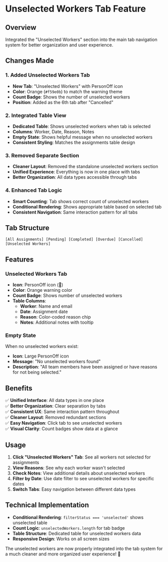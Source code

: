 # Unselected Workers Tab Feature

## Overview
Integrated the "Unselected Workers" section into the main tab navigation system for better organization and user experience.

## Changes Made

### 1. **Added Unselected Workers Tab**
- **New Tab**: "Unselected Workers" with PersonOff icon
- **Color**: Orange (`#f59e0b`) to match the warning theme
- **Count Badge**: Shows the number of unselected workers
- **Position**: Added as the 6th tab after "Cancelled"

### 2. **Integrated Table View**
- **Dedicated Table**: Shows unselected workers when tab is selected
- **Columns**: Worker, Date, Reason, Notes
- **Empty State**: Shows helpful message when no unselected workers
- **Consistent Styling**: Matches the assignments table design

### 3. **Removed Separate Section**
- **Cleaner Layout**: Removed the standalone unselected workers section
- **Unified Experience**: Everything is now in one place with tabs
- **Better Organization**: All data types accessible through tabs

### 4. **Enhanced Tab Logic**
- **Smart Counting**: Tab shows correct count of unselected workers
- **Conditional Rendering**: Shows appropriate table based on selected tab
- **Consistent Navigation**: Same interaction pattern for all tabs

## Tab Structure
```
[All Assignments] [Pending] [Completed] [Overdue] [Cancelled] [Unselected Workers]
```

## Features

### Unselected Workers Tab
- **Icon**: PersonOff icon (🚫)
- **Color**: Orange warning color
- **Count Badge**: Shows number of unselected workers
- **Table Columns**:
  - **Worker**: Name and email
  - **Date**: Assignment date
  - **Reason**: Color-coded reason chip
  - **Notes**: Additional notes with tooltip

### Empty State
When no unselected workers exist:
- **Icon**: Large PersonOff icon
- **Message**: "No unselected workers found"
- **Description**: "All team members have been assigned or have reasons for not being selected."

## Benefits
✅ **Unified Interface**: All data types in one place  
✅ **Better Organization**: Clear separation by tabs  
✅ **Consistent UX**: Same interaction pattern throughout  
✅ **Cleaner Layout**: Removed redundant sections  
✅ **Easy Navigation**: Click tab to see unselected workers  
✅ **Visual Clarity**: Count badges show data at a glance  

## Usage
1. **Click "Unselected Workers" Tab**: See all workers not selected for assignments
2. **View Reasons**: See why each worker wasn't selected
3. **Check Notes**: View additional details about unselected workers
4. **Filter by Date**: Use date filter to see unselected workers for specific dates
5. **Switch Tabs**: Easy navigation between different data types

## Technical Implementation
- **Conditional Rendering**: `filterStatus === 'unselected'` shows unselected table
- **Count Logic**: `unselectedWorkers.length` for tab badge
- **Table Structure**: Dedicated table for unselected workers data
- **Responsive Design**: Works on all screen sizes

The unselected workers are now properly integrated into the tab system for a much cleaner and more organized user experience! 🎯








